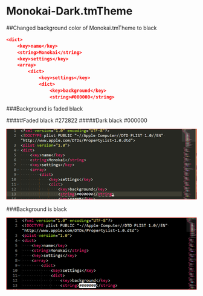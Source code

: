 # Monokai-Dark.tmTheme

##Changed background color of Monokai.tmTheme to black

``` json
<dict>
    <key>name</key>
    <string>Monokai</string>
    <key>settings</key>
    <array>
        <dict>
            <key>settings</key>
            <dict>
                <key>background</key>
                <string>#000000</string>
```

###Background is faded black

#####Faded black #272822
#####Dark  black #000000

![alt text](Monokia.png "Monokai default")

###Background is black

![alt text](Monokia-Dark.png "Monokai dark")


